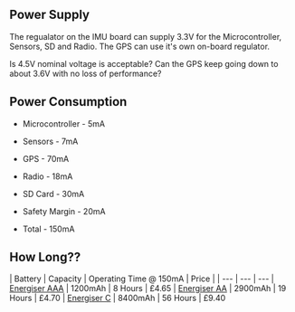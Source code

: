 ## Power Supply

The regualator on the IMU board can supply 3.3V for the Microcontroller, Sensors, SD and Radio. The GPS can use it's own on-board regulator.

Is 4.5V nominal voltage is acceptable? Can the GPS keep going down to about 3.6V with no loss of performance?

## Power Consumption

* Microcontroller - 5mA
* Sensors - 7mA
* GPS - 70mA
* Radio - 18mA
* SD Card - 30mA

* Safety Margin - 20mA

* Total - 150mA

## How Long??

| Battery | Capacity | Operating Time @ 150mA | Price |
| --- | --- | ---
| [Energiser AAA](http://uk.farnell.com/energizer/lr03fsb4/battery-aaa-ultra-pk4/dp/3925535) | 1200mAh | 8 Hours | £4.65
| [Energiser AA](http://uk.farnell.com/energizer/lr6-fsb4/battery-aa-ultra-pk4/dp/3925547) | 2900mAh | 19 Hours | £4.70
| [Energiser C](http://uk.farnell.com/energizer/lr14fsb2/battery-c-ultra-pk2/dp/3925559) | 8400mAh | 56 Hours | £9.40
